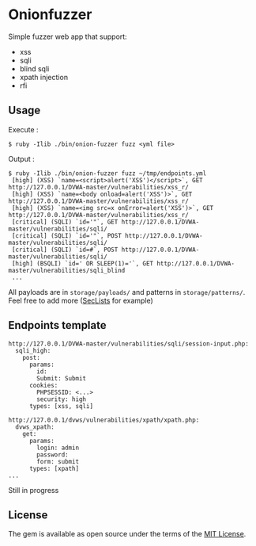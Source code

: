 # Onionfuzzer

Simple fuzzer web app that support:
* xss
* sqli
* blind sqli
* xpath injection
* rfi

## Usage

Execute : 

    $ ruby -Ilib ./bin/onion-fuzzer fuzz <yml file>

Output :

```
$ ruby -Ilib ./bin/onion-fuzzer fuzz ~/tmp/endpoints.yml 
 [high] (XSS) `name=<script>alert('XSS')</script>`, GET http://127.0.0.1/DVWA-master/vulnerabilities/xss_r/
 [high] (XSS) `name=<body onload=alert('XSS')>`, GET http://127.0.0.1/DVWA-master/vulnerabilities/xss_r/
 [high] (XSS) `name=<img src=x onError=alert('XSS')>`, GET http://127.0.0.1/DVWA-master/vulnerabilities/xss_r/
 [critical] (SQLI) `id='"`, GET http://127.0.0.1/DVWA-master/vulnerabilities/sqli/
 [critical] (SQLI) `id='"`, POST http://127.0.0.1/DVWA-master/vulnerabilities/sqli/
 [critical] (SQLI) `id=#`, POST http://127.0.0.1/DVWA-master/vulnerabilities/sqli/
 [high] (BSQLI) `id=' OR SLEEP(1)='`, GET http://127.0.0.1/DVWA-master/vulnerabilities/sqli_blind
 ...

```

All payloads are in `storage/payloads/` and patterns in `storage/patterns/`. Feel free to add more ([SecLists](https://github.com/danielmiessler/SecLists) for example)

## Endpoints template
```
http://127.0.0.1/DVWA-master/vulnerabilities/sqli/session-input.php:
  sqli_high:
    post:
      params:
        id:
        Submit: Submit
      cookies:
        PHPSESSID: <...>
        security: high
      types: [xss, sqli]

http://127.0.0.1/dvws/vulnerabilities/xpath/xpath.php:
  dvws_xpath:
    get:
      params:
        login: admin
        password:
        form: submit
      types: [xpath]
...
```

Still in progress

## License

The gem is available as open source under the terms of the [MIT License](http://opensource.org/licenses/MIT).

